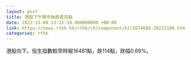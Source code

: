 ```yaml
---
layout: post
title: 港股下午開市後跌逾百點
date: 2022-11-08 13:22:19.000000000 +08:00
link: https://news.rthk.hk/rthk/ch/component/k2/1674688-20221108.htm
categories: rthk
---
```


港股向下。恒生指數較早時報16481點，跌114點，跌幅0.69%。
